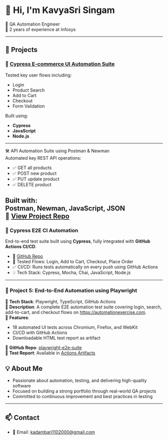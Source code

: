 # 👋 Hi, I'm KavyaSri Singam

💼 QA Automation Engineer  
📌 2 years of experience at Infosys

---

## 🔧 Projects

### 🧪 [Cypress E-commerce UI Automation Suite](https://github.com/kavyasri-singam/cypress-ecommerce-tests)
Tested key user flows including:
- Login  
- Product Search  
- Add to Cart  
- Checkout  
- Form Validation  

Built using:
- **Cypress**
- **JavaScript**
- **Node.js**

--------

🛠️ API Automation Suite using Postman & Newman  
Automated key REST API operations:
- ✅ GET all products  
- ✅ POST new product  
- ✅ PUT update product  
- ✅ DELETE product  

Built with:  
Postman, Newman, JavaScript, JSON  
📂 [View Project Repo](https://github.com/kavyasri-singam/postman-api-tests)
---------


### 🔹 Cypress E2E CI Automation

End-to-end test suite built using **Cypress**, fully integrated with **GitHub Actions CI/CD**.

- 🔗 [GitHub Repo](https://github.com/kavyasri-singam/cypress-e2e-ci)
- 🧪 Tested Flows: Login, Add to Cart, Checkout, Place Order
- ✅ CI/CD: Runs tests automatically on every push using GitHub Actions
- 💡 Tech Stack: Cypress, Mocha, Chai, JavaScript, Node.js

-----------------

### 🎯 Project 5: End-to-End Automation using Playwright

🔹 **Tech Stack**: Playwright, TypeScript, GitHub Actions  
🔹 **Description**: A complete E2E automation test suite covering login, search, add-to-cart, and checkout flows on https://automationexercise.com.  
🔹 **Features**:
- 18 automated UI tests across Chromium, Firefox, and WebKit
- CI/CD with GitHub Actions
- Downloadable HTML test report as artifact

🔗 **GitHub Repo**: [playwright-e2e-suite](https://github.com/kavyasri-singam/playwright-e2e-suite)  
📘 **Test Report**: Available in [Actions Artifacts](https://github.com/kavyasri-singam/playwright-e2e-suite/actions)


## 💡 About Me
- Passionate about automation, testing, and delivering high-quality software
- Focused on building a strong portfolio through real-world QA projects
- Committed to continuous improvement and best practices in testing

---

## 📫 Contact
- 📧 Email: kadambari1102000@gmail.com


